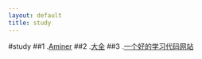 ```yaml
---
layout: default
title: study
---
```


#study
##1 .[Aminer](http://aminer.org/)
##2 .[大全](http://www.data321.com/)
##3 .[一个好的学习代码网站](https://www.codeschool.com/)